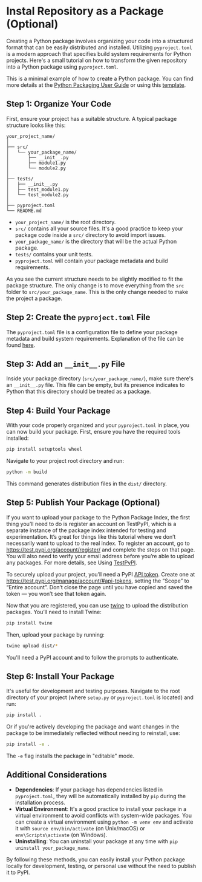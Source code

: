 # Instal Repository as a Package (Optional)

Creating a Python package involves organizing your code into a structured format that can be easily distributed and installed. Utilizing `pyproject.toml` is a modern approach that specifies build system requirements for Python projects. Here's a small tutorial on how to transform the given repository into a Python package using `pyproject.toml`.

This is a minimal example of how to create a Python package. You can find more details at the [Python Packaging User Guide](https://packaging.python.org/en/latest/tutorials/packaging-projects/) or using this [template](https://github.com/ImperialCollegeLondon/pip-tools-template).

## Step 1: Organize Your Code

First, ensure your project has a suitable structure. A typical package structure looks like this:

```
your_project_name/
│
├── src/
│   └── your_package_name/
│       ├── __init__.py
│       ├── module1.py
│       └── module2.py
│
├── tests/
│   ├── __init__.py
│   ├── test_module1.py
│   └── test_module2.py
│
├── pyproject.toml
└── README.md
```

- `your_project_name/` is the root directory.
- `src/` contains all your source files. It's a good practice to keep your package code inside a `src/` directory to avoid import issues.
- `your_package_name/` is the directory that will be the actual Python package.
- `tests/` contains your unit tests.
- `pyproject.toml` will contain your package metadata and build requirements.

As you see the current structure needs to be slightly modified to fit the package structure. The only change is to move everything from the `src` folder to `src/your_package_name`. This is the only change needed to make the project a package.

## Step 2: Create the `pyproject.toml` File

The `pyproject.toml` file is a configuration file to define your package metadata and build system requirements. Explanation of the file can be found [here](https://packaging.python.org/en/latest/guides/writing-pyproject-toml/).

## Step 3: Add an `__init__.py` File

Inside your package directory (`src/your_package_name/`), make sure there's an `__init__.py` file. This file can be empty, but its presence indicates to Python that this directory should be treated as a package.

## Step 4: Build Your Package

With your code properly organized and your `pyproject.toml` in place, you can now build your package. First, ensure you have the required tools installed:

```bash
pip install setuptools wheel
```

Navigate to your project root directory and run:

```bash
python -m build
```

This command generates distribution files in the `dist/` directory.

## Step 5: Publish Your Package (Optional)

If you want to upload your package to the Python Package Index, the first thing you’ll need to do is register an account on TestPyPI, which is a separate instance of the package index intended for testing and experimentation. It’s great for things like this tutorial where we don’t necessarily want to upload to the real index. To register an account, go to https://test.pypi.org/account/register/ and complete the steps on that page. You will also need to verify your email address before you’re able to upload any packages. For more details, see Using [TestPyPI](https://packaging.python.org/en/latest/guides/using-testpypi/).

To securely upload your project, you’ll need a PyPI [API token](https://test.pypi.org/help/#apitoken). Create one at https://test.pypi.org/manage/account/#api-tokens, setting the “Scope” to “Entire account”. Don’t close the page until you have copied and saved the token — you won’t see that token again.

Now that you are registered, you can use [twine](https://packaging.python.org/en/latest/key_projects/#twine) to upload the distribution packages. You’ll need to install Twine:

```bash
pip install twine
```

Then, upload your package by running:

```bash
twine upload dist/*
```

You'll need a PyPI account and to follow the prompts to authenticate.

## Step 6: Install Your Package

It's useful for development and testing purposes. Navigate to the root directory of your project (where `setup.py` or `pyproject.toml` is located) and run:

```bash
pip install .
```

Or if you're actively developing the package and want changes in the package to be immediately reflected without needing to reinstall, use:

```bash
pip install -e .
```

The `-e` flag installs the package in "editable" mode.

## Additional Considerations

- **Dependencies**: If your package has dependencies listed in `pyproject.toml`, they will be automatically installed by `pip` during the installation process.
- **Virtual Environment**: It's a good practice to install your package in a virtual environment to avoid conflicts with system-wide packages. You can create a virtual environment using `python -m venv env` and activate it with `source env/bin/activate` (on Unix/macOS) or `env\Scripts\activate` (on Windows).
- **Uninstalling**: You can uninstall your package at any time with `pip uninstall your_package_name`.

By following these methods, you can easily install your Python package locally for development, testing, or personal use without the need to publish it to PyPI.